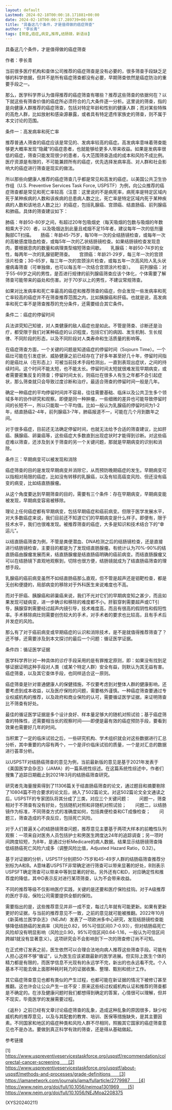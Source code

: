 ```yaml
---
layout: default
Lastmod: 2024-02-18T00:00:18.171881+00:00
date: 2024-02-18T00:00:17.289739+00:00
title: "具备这几个条件，才是值得做的癌症筛查"
author: "李长青"
tags: [筛查,癌症,病变,推荐,结肠镜，新语丝]
---
```


具备这几个条件，才是值得做的癌症筛查

作者：李长青

当前很多医疗机构和查体公司推荐的癌症筛查是没有必要的，很多筛查手段缺乏足够的科学依据，但并不是所有癌症筛查都没有必要，早期筛查依然是癌症防治的重要手段之一。

那么，医学科学界认为值得推荐的癌症筛查有哪些？推荐这些筛查的依据何在？以下就这些有筛查价值的癌症所必须符合的几大条件逐一分析。这里说的筛查，指的是向健康人群推荐的癌症筛查，包括对特定年龄和性别的健康人群；而对某些特殊的高危人群，比如放射和感染源暴露，或者具有特定遗传家族史的筛查，则不属于本文讨论的范围。

条件一：高发病率和死亡率

推荐普通人筛查的癌症应该是常见的、发病率较高的癌症。高发病率意味着筛查能够更大概率发现“隐藏”的癌症患者，也就能够给更多人带来收益。如果是发病率很低的癌症，筛查只能发现很少的患者，与大范围筛查造成的成本和风险不成比例。医疗资源是有限的，不可能兼顾所有的癌症，优先选择发病率高、对人群和社会影响大的癌症进行筛查是现实的做法。

所以那些向健康人推荐的癌症筛查几乎都是常见和高发的癌症。以美国公共卫生协作组（U.S. Preventive Services Task Force, USPSTF）为例，向公众推荐的癌症筛查都是常见和死亡率较高（注意：这里说的不是病死率，病死率是特定区域内死于某种疾病的人数和该疾病的总患病人数之比，死亡率是特定区域内死于某种疾病的人数和该地总人数之比）的癌症，包括乳腺癌、宫颈癌、结直肠癌、前列腺癌和肺癌。具体的筛查建议如下：

肺癌：年龄50-80岁之间，有超过20年包吸烟史（每天吸烟的包数与吸烟的年数相乘大于20）者，以及吸烟达到此量且戒烟不足15年者，建议每年一次的低剂量胸部CT扫描。　　肠癌：年龄45-75岁，每10年一次的全结肠镜检查，或每年一次的高敏感度隐血检查，或每5年一次的乙状结肠镜检查。如果结肠镜检查发现息肉，要根据息肉的数量和病理类型缩短筛查间歇。　　乳腺癌：年龄50-74岁的女性，每两年一次的乳腺钼靶筛查。　　宫颈癌：年龄21-29岁，每三年一次的宫颈涂片检查；30-65岁，每三年一次的宫颈涂片检查，或每五年一次高风险人乳头状瘤病毒筛查（可单独做，也可以每五年一次结合宫颈涂片检查）。　　前列腺癌：对于55-69岁之间的男性，是否进行规律的前列腺癌筛查应该个体化，个体需要了解筛查可能带来的益处和伤害。对于70岁以上的男性，不建议常规筛查。

如果对比发病率和死亡率最高的癌症和推荐筛查的癌症，你会发现一些发病率和死亡率较高的癌症并不在筛查推荐范围之内，比如胰腺癌和肝癌。也就是说，高发病率和死亡率不是筛查推荐的充分条件，还需要结合其它条件。

条件二：癌症的停留时间

兵法讲究知己知彼，对人类健康的敌人癌症也是如此。不管是筛查、诊断还是治疗，都受限于我们对某种癌症的认识程度，包括它们的病因、发生机制、生长规律、不同阶段的形态，以及不同阶段对人类寿命和生活质量的影响等。

在癌症筛查方面，一个关键的问题是知道癌症的停留时间（Sojourn Time）。一个癌灶可能在引发症状、威胁健康之前已经存在了好多年甚至好几十年，停留时间指的是癌灶从（在形态上）可被当前技术手段检测出，一直到表现出症状，之间的持续时间。这个时间不能太短，也不能太长。停留时间太短就很难发现早期病变，或者需要密集反复的筛查；停留时间太长，则癌灶在很多人有生之年都不会引起症状，那么筛查就只会导致过度诊断和治疗。最适合筛查的停留时间一般是几年。

确定一种癌症的平均停留时间并不容易，往往需要基础、临床以及公共卫生多个领域多年的协作研究和观察。即便是同一种肿瘤，一些细微的差异也可能导致停留时间的长短不一，所以只能取一个平均值。比如一般认为乳腺癌的停留时间为1-2年，结直肠癌2-4年，前列腺癌3-7年，肺癌报道不一，可能在几个月到数年之间。

对于很多癌症，目前还无法确定停留时间，也就无法给予合适的筛查建议，比如肝癌、胰腺癌、卵巢癌等，这些癌症大多数直到出现症状时才能得到诊断。对这些癌症难以筛查，还涉及到关于筛查的另一个关键问题，那就是早期病变的识别和消除。

条件三：早期病变可以被发现和消除

癌症筛查的目的是发现早期病变并消除它，从而预防晚期癌症的发生。早期病变可以指相对局限的癌症，比如没有转移的乳腺癌，以及有较高癌变风险、但还没有癌变的病变，比如结直肠腺瘤。

从这个角度要达到早期筛查的目的，需要有三个条件：存在早期病变，早期病变能被发现，早期病变容易被移除。

理论上任何癌症都有早期病变，包括早期癌症和癌前病变。但限于医学发展水平，对大多数癌症来说，我们目前还不知道它们的早期病变是什么样子。即便有，限于技术水平，我们也很难发现。被推荐筛查的癌症，大多是知识和技术结合下的“幸运儿”。

以结直肠癌筛查为例，不管是粪便潜血、DNA检测之后的结肠镜检查，还是直接进行结肠镜检查，主要目的都是为了发现结直肠腺瘤。有统计认为70%-90%的结直肠癌由腺瘤发展而来，结直肠腺瘤是结直肠癌明确的癌前病变。而结直肠腺瘤又可以在结肠镜下直观地观察到，切除也很方便，结肠镜就成为了结直肠癌筛查的理想手段。

乳腺癌的癌前病变虽然不如结直肠癌那么直观，但不管是超声还是钼靶检查，都是无创和便捷的，局部病变的移除对于外科医生来说难度也不高。

而对于肝癌、胰腺癌和卵巢癌来说，我们不光对它们的早期病变知之甚少，而且如果发现可疑病变，进一步确诊和移除的难度都不小。肝脏穿刺需要超声或CT引导，胰腺穿刺需要经过超声内镜引导，技术难度高，而且有很高的假阴性和假阳性率。手术移除病灶则需要创伤较大的手术，对手术者的要求也比较高，且有手术后并发症的风险。

那么有了对于癌前病变或早期癌症的认识和消除技术，是不是就值得推荐筛查了？还不够，还需要涉及到本文探讨的最后一个问题：循证医学证据。

条件四：循证医学证据

医学科学界针对一种具体的诊疗手段采用的是有罪推定原则，即：如果没有找到足够证据证明这种手段对人类（或某个特定人群）安全有益，则默认为其无益有害。癌症筛查，以及其它查体手段，也同样适合这一原则。

癌症筛查是针对普通健康人的保健措施，不仅要考虑到对整体人群的健康影响，还要考虑到成本收益，以及医疗保险的问题，需要格外谨慎。一种癌症筛查要通过专业权威机构的推荐，以及政府和商业保险的认可，需要循证医学证据，来证明筛查比不筛查有好处。

最佳的循证医学证据是多个设计良好、样本量足够大的随机对照试验；基于癌症筛查的特殊性，还需要相当长的观察时间——即便是最有效的癌症预防手段，要看到效果也需要好几年的时间。

当积累了一定的临床试验之后，一些研究机构、学术组织就会对这些数据进行汇总分析，其中重要的内容有两个，一个是评价临床试验的质量，一个是对汇总的数据进行荟萃分析。

以USPSTF对结肠癌筛查的意见为例，当前最新版的意见是基于2021年发表于《美国医学会杂志》（JAMA）的一篇系统性综述。在这篇系统性综述中，作者们搜集了追踪日期截止到2021年3月的结肠癌筛查研究。

研究者先海量搜索得到了11306篇关于结直肠癌筛查的论文，通过题目和摘要剔除了10804篇不符合要求的论文后，纳入了502篇论文。对这502篇论文全文通读之后，USPSTF的专家团队将其分成了三类，对应三个关键问题：　　问题一，筛查相对于不筛查有没有好处，包括随机对照和非随机对照试验；　　问题二，以结肠镜作为标准，不同筛查方式的准确度如何，包括粪便检查和CT成像检查；　　问题三，筛查造成的不良反应，包括死亡风险。

对于人们普遍关心的结肠镜筛查问题，推荐意见主要基于两项大样本的前瞻性队列观察：一项来自对医务人员包括护士和男医生跨度达24年的追踪调查；另一项时间跨度较短，为8年，是通过分析Medicare的病人数据。结果显示结肠镜筛查降低结肠癌死亡风险六成多（调整风险比值，Adjusted Hazard Ratio，0.32）。

基于对证据的分析，USPSTF分别把50-75岁和45-49岁人群的结肠癌筛查推荐分别标为A和B。A意味着USPSTF非常确定进行筛查可以带来显著的好处，B则表示USPSFT确定筛查可以带来中等到显著的好处。另外还有C和D，对应确定性和推荐度的降低，其中D表示反对进行某项筛查，认为不会带来收益。

不同的推荐等级不仅影响医疗实践，关键的是还要和医疗保险挂钩。对于A级推荐的医疗手段，保险公司需要提供全额的保险。

需要指出的是，这些推荐意见并非一成不变，每过几年就有可能更新。如果有更新更好的证据，与当前的推荐意见不一致，之前的意见就可能被推翻。2022年10月《新英格兰医学杂志》（NEJM）发表了一项欧洲多中心研究，发现结肠镜检查能够降低结肠癌的发病率（风险比0.82，95%可信区间0.7-0.93），但对结肠癌死亡风险却没有明显影响（风险比0.90，95%可信区间0.64-1.16，一般认为可信区间跨越1就没有显著意义）。这项研究会不会影响到下一次的筛查修订尚不可知。

在正式修订发表之前，医生依然可以合理合法地向病人推荐这些筛查手段。可能有人担心这样不够“循证”，认为医生应该紧跟最新的医学进展。但实际上医生个体的精力都是有限的，而医学信息不光现有的永远学不完，新出的也永远看不完。个人基本不可能去做上面那种耗时耗力的证据收集、整理、甄别和统计工作。

其它癌症筛查意见也都有类似的产生过程，也都可能在新证据的情况下被修订甚至推翻。这也许会让公众产生一丝不安：原来这些经过权威机构认证和推荐的筛查都是不确定的。在涉及健康问题时我们都想得到确定的答案，心情很可以理解，但并不现实，毕竟医学的发展需要过程。

《返朴》之前已经有文章讨论癌症筛查的乱象，造成这种乱象的原因很多，缺少权威机构的推荐意见，以及与其配套的教育、培训、医保等措施缺失，是其主要因素。不同国家和地区的癌症种类和风险人群不尽相同，照搬其它国家的癌症筛查意见也不是办法。要做到真正科学有效的筛查，还是得从基础做起。

参考链接

[1] https://www.uspreventiveservicestaskforce.org/uspstf/recommendation/colorectal-cancer-screening　　[2] https://www.uspreventiveservicestaskforce.org/uspstf/about-uspstf/methods-and-processes/grade-definitions　　[3] https://jamanetwork.com/journals/jama/fullarticle/2779987　　[4] https://www.nejm.org/doi/full/10.1056/nejmoa1301969　　[5] https://www.nejm.org/doi/full/10.1056/NEJMoa2208375

(XYS20240211)

